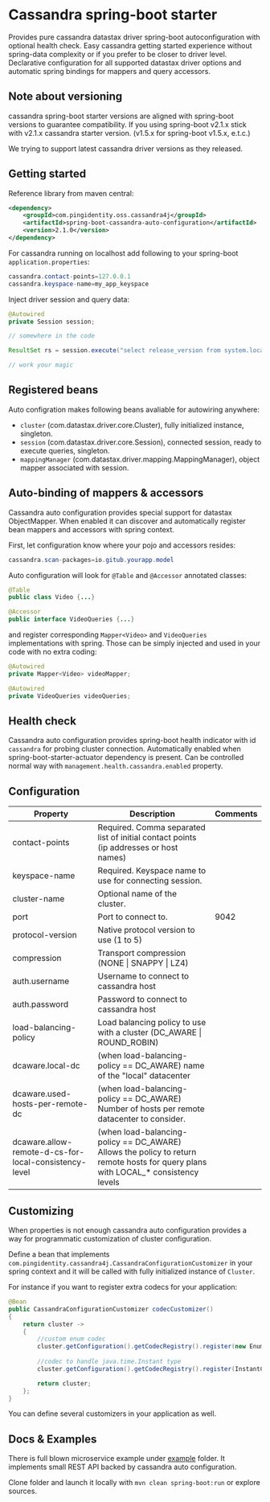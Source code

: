 # Cassandra spring-boot starter
Provides pure cassandra datastax driver spring-boot autoconfiguration with optional health check.
Easy cassandra getting started experience without spring-data complexity or if you prefer to be closer to driver level.
Declarative configuration for all supported datastax driver options and automatic spring bindings for mappers and query accessors.


## Note about versioning
cassandra spring-boot starter versions are aligned with spring-boot versions to guarantee compatibility.
If you using spring-boot v2.1.x stick with v2.1.x cassandra starter version. (v1.5.x for spring-boot v1.5.x, e.t.c.)

We trying to support latest cassandra driver versions as they released.

## Getting started
Reference library from maven central:
```xml
<dependency>
    <groupId>com.pingidentity.oss.cassandra4j</groupId>
    <artifactId>spring-boot-cassandra-auto-configuration</artifactId>
    <version>2.1.0</version>
</dependency>
```

For cassandra running on localhost add following to your spring-boot `application.properties`:
```Java Properties
cassandra.contact-points=127.0.0.1
cassandra.keyspace-name=my_app_keyspace
```

Inject driver session and query data:
```Java
@Autowired
private Session session;

// somewhere in the code

ResultSet rs = session.execute("select release_version from system.local");

// work your magic

```

## Registered beans
Auto configration makes following beans avaliable for autowiring anywhere:

- `cluster` (com.datastax.driver.core.Cluster), fully initialized instance, singleton.
- `session` (com.datastax.driver.core.Session), connected session, ready to execute queries, singleton.
- `mappingManager` (com.datastax.driver.mapping.MappingManager), object mapper associated with session.

## Auto-binding of mappers & accessors
Cassandra auto configuration provides special support for datastax ObjectMapper.
When enabled it can discover and automatically register bean mappers and accessors with spring context.

First, let configuration know where your pojo and accessors resides: 

```Java Properties
cassandra.scan-packages=io.gitub.yourapp.model
```

Auto configuration will look for `@Table` and `@Accessor` annotated classes:

```Java
@Table
public class Video {...}

@Accessor
public interface VideoQueries {...}
```

and register corresponding `Mapper<Video>` and `VideoQueries` implementations with spring. 
Those can be simply injected and used in your code with no extra coding:

```Java
@Autowired
private Mapper<Video> videoMapper;

@Autowired
private VideoQueries videoQueries;
```		

## Health check
Cassandra auto configuration provides spring-boot health indicator with id `cassandra` for probing cluster connection.
Automatically enabled when spring-boot-starter-actuator dependency is present. Can be controlled normal way with `management.health.cassandra.enabled` property.

## Configuration


| Property      | Description   | Comments |
| ------------- | ------------- | ------------- |
| contact-points  | Required. Comma separated list of initial contact points (ip addresses or host names)   |
| keyspace-name    | Required. Keyspace name to use for connecting session.  |
| cluster-name     | Optional name of the cluster.  |
| port            | Port to connect to.  | 9042 |
| protocol-version  | Native protocol version to use (1 to 5)  |
| compression   | Transport compression (NONE \| SNAPPY \| LZ4)  |
| auth.username | Username to connect to cassandra host  |
| auth.password | Password to connect to cassandra host  |
| load-balancing-policy | Load balancing policy to use with a cluster (DC_AWARE \| ROUND_ROBIN) |
| dcaware.local-dc | (when load-balancing-policy == DC_AWARE) name of the "local" datacenter |
| dcaware.used-hosts-per-remote-dc | (when load-balancing-policy == DC_AWARE) Number of hosts per remote datacenter to consider. |
| dcaware.allow-remote-d-cs-for-local-consistency-level | (when load-balancing-policy == DC_AWARE) Allows the policy to return remote hosts for query plans with LOCAL_* consistency levels |

## Customizing 
When properties is not enough cassandra auto configuration provides a way for programmatic customization of cluster configuration.

Define a bean that implements `com.pingidentity.cassandra4j.CassandraConfigurationCustomizer` in your spring context
and it will be called with fully initialized instance of `Cluster`. 

For instance if you want to register extra codecs for your application:

```Java
@Bean
public CassandraConfigurationCustomizer codecCustomizer()
{
    return cluster ->
    {
        //custom enum codec
        cluster.getConfiguration().getCodecRegistry().register(new EnumNameCodec<>(Video.Genre.class));
        
        //codec to handle java.time.Instant type
        cluster.getConfiguration().getCodecRegistry().register(InstantCodec.instance);

        return cluster;
    };
}
```

You can define several customizers in your application as well. 

## Docs & Examples
There is full blown microservice example under [example](example) folder. It implements small
REST API backed by cassandra auto configuration. 

Clone folder and launch it locally with `mvn clean spring-boot:run` or explore sources.

